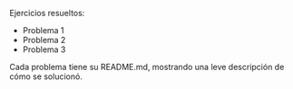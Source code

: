 Ejercicios resueltos:
- Problema 1 
- Problema 2
- Problema 3

Cada problema tiene su README.md, mostrando una leve descripción de cómo se solucionó.


